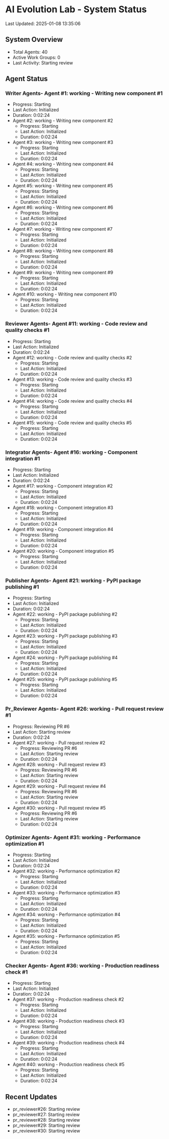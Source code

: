 # AI Evolution Lab - System Status
Last Updated: 2025-01-08 13:35:06

## System Overview
- Total Agents: 40
- Active Work Groups: 0
- Last Activity: Starting review

## Agent Status

### Writer Agents- Agent #1: working - Writing new component #1
  - Progress: Starting
  - Last Action: Initialized
  - Duration: 0:02:24
- Agent #2: working - Writing new component #2
  - Progress: Starting
  - Last Action: Initialized
  - Duration: 0:02:24
- Agent #3: working - Writing new component #3
  - Progress: Starting
  - Last Action: Initialized
  - Duration: 0:02:24
- Agent #4: working - Writing new component #4
  - Progress: Starting
  - Last Action: Initialized
  - Duration: 0:02:24
- Agent #5: working - Writing new component #5
  - Progress: Starting
  - Last Action: Initialized
  - Duration: 0:02:24
- Agent #6: working - Writing new component #6
  - Progress: Starting
  - Last Action: Initialized
  - Duration: 0:02:24
- Agent #7: working - Writing new component #7
  - Progress: Starting
  - Last Action: Initialized
  - Duration: 0:02:24
- Agent #8: working - Writing new component #8
  - Progress: Starting
  - Last Action: Initialized
  - Duration: 0:02:24
- Agent #9: working - Writing new component #9
  - Progress: Starting
  - Last Action: Initialized
  - Duration: 0:02:24
- Agent #10: working - Writing new component #10
  - Progress: Starting
  - Last Action: Initialized
  - Duration: 0:02:24

### Reviewer Agents- Agent #11: working - Code review and quality checks #1
  - Progress: Starting
  - Last Action: Initialized
  - Duration: 0:02:24
- Agent #12: working - Code review and quality checks #2
  - Progress: Starting
  - Last Action: Initialized
  - Duration: 0:02:24
- Agent #13: working - Code review and quality checks #3
  - Progress: Starting
  - Last Action: Initialized
  - Duration: 0:02:24
- Agent #14: working - Code review and quality checks #4
  - Progress: Starting
  - Last Action: Initialized
  - Duration: 0:02:24
- Agent #15: working - Code review and quality checks #5
  - Progress: Starting
  - Last Action: Initialized
  - Duration: 0:02:24

### Integrator Agents- Agent #16: working - Component integration #1
  - Progress: Starting
  - Last Action: Initialized
  - Duration: 0:02:24
- Agent #17: working - Component integration #2
  - Progress: Starting
  - Last Action: Initialized
  - Duration: 0:02:24
- Agent #18: working - Component integration #3
  - Progress: Starting
  - Last Action: Initialized
  - Duration: 0:02:24
- Agent #19: working - Component integration #4
  - Progress: Starting
  - Last Action: Initialized
  - Duration: 0:02:24
- Agent #20: working - Component integration #5
  - Progress: Starting
  - Last Action: Initialized
  - Duration: 0:02:24

### Publisher Agents- Agent #21: working - PyPI package publishing #1
  - Progress: Starting
  - Last Action: Initialized
  - Duration: 0:02:24
- Agent #22: working - PyPI package publishing #2
  - Progress: Starting
  - Last Action: Initialized
  - Duration: 0:02:24
- Agent #23: working - PyPI package publishing #3
  - Progress: Starting
  - Last Action: Initialized
  - Duration: 0:02:24
- Agent #24: working - PyPI package publishing #4
  - Progress: Starting
  - Last Action: Initialized
  - Duration: 0:02:24
- Agent #25: working - PyPI package publishing #5
  - Progress: Starting
  - Last Action: Initialized
  - Duration: 0:02:24

### Pr_Reviewer Agents- Agent #26: working - Pull request review #1
  - Progress: Reviewing PR #6
  - Last Action: Starting review
  - Duration: 0:02:24
- Agent #27: working - Pull request review #2
  - Progress: Reviewing PR #6
  - Last Action: Starting review
  - Duration: 0:02:24
- Agent #28: working - Pull request review #3
  - Progress: Reviewing PR #6
  - Last Action: Starting review
  - Duration: 0:02:24
- Agent #29: working - Pull request review #4
  - Progress: Reviewing PR #6
  - Last Action: Starting review
  - Duration: 0:02:24
- Agent #30: working - Pull request review #5
  - Progress: Reviewing PR #6
  - Last Action: Starting review
  - Duration: 0:02:24

### Optimizer Agents- Agent #31: working - Performance optimization #1
  - Progress: Starting
  - Last Action: Initialized
  - Duration: 0:02:24
- Agent #32: working - Performance optimization #2
  - Progress: Starting
  - Last Action: Initialized
  - Duration: 0:02:24
- Agent #33: working - Performance optimization #3
  - Progress: Starting
  - Last Action: Initialized
  - Duration: 0:02:24
- Agent #34: working - Performance optimization #4
  - Progress: Starting
  - Last Action: Initialized
  - Duration: 0:02:24
- Agent #35: working - Performance optimization #5
  - Progress: Starting
  - Last Action: Initialized
  - Duration: 0:02:24

### Checker Agents- Agent #36: working - Production readiness check #1
  - Progress: Starting
  - Last Action: Initialized
  - Duration: 0:02:24
- Agent #37: working - Production readiness check #2
  - Progress: Starting
  - Last Action: Initialized
  - Duration: 0:02:24
- Agent #38: working - Production readiness check #3
  - Progress: Starting
  - Last Action: Initialized
  - Duration: 0:02:24
- Agent #39: working - Production readiness check #4
  - Progress: Starting
  - Last Action: Initialized
  - Duration: 0:02:24
- Agent #40: working - Production readiness check #5
  - Progress: Starting
  - Last Action: Initialized
  - Duration: 0:02:24


## Recent Updates
- pr_reviewer#26: Starting review
- pr_reviewer#27: Starting review
- pr_reviewer#28: Starting review
- pr_reviewer#29: Starting review
- pr_reviewer#30: Starting review

